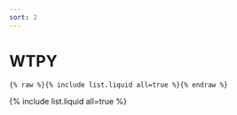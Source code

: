 ```yaml
---
sort: 2
---
```


# WTPY

```
{% raw %}{% include list.liquid all=true %}{% endraw %}
```

{% include list.liquid all=true %}
